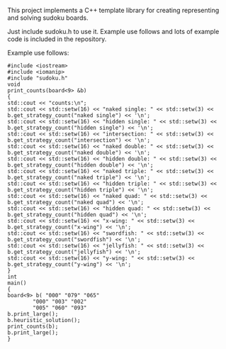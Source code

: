  This project implements a C++ template library for creating representing and solving sudoku boards.

Just include sudoku.h to use it. Example use follows and lots of example code is included in the repository.

Example use follows:

    #include <iostream>
    #include <iomanip>
    #include "sudoku.h"
    void
    print_counts(board<9> &b)
    {
	std::cout << "counts:\n";
	std::cout << std::setw(16) << "naked single: " << std::setw(3) << b.get_strategy_count("naked single") << '\n';
	std::cout << std::setw(16) << "hidden single: " << std::setw(3) << b.get_strategy_count("hidden single") << '\n';
	std::cout << std::setw(16) << "intersection: " << std::setw(3) << b.get_strategy_count("intersection") << '\n';
	std::cout << std::setw(16) << "naked double: " << std::setw(3) << b.get_strategy_count("naked double") << '\n';
	std::cout << std::setw(16) << "hidden double: " << std::setw(3) << b.get_strategy_count("hidden double") << '\n';
	std::cout << std::setw(16) << "naked triple: " << std::setw(3) << b.get_strategy_count("naked triple") << '\n';
	std::cout << std::setw(16) << "hidden triple: " << std::setw(3) << b.get_strategy_count("hidden triple") << '\n';
	std::cout << std::setw(16) << "naked quad: " << std::setw(3) << b.get_strategy_count("naked quad") << '\n';
	std::cout << std::setw(16) << "hidden quad: " << std::setw(3) << b.get_strategy_count("hidden quad") << '\n';
	std::cout << std::setw(16) << "x-wing: " << std::setw(3) << b.get_strategy_count("x-wing") << '\n';
	std::cout << std::setw(16) << "swordfish: " << std::setw(3) << b.get_strategy_count("swordfish") << '\n';
	std::cout << std::setw(16) << "jellyfish: " << std::setw(3) << b.get_strategy_count("jellyfish") << '\n';
	std::cout << std::setw(16) << "y-wing: " << std::setw(3) << b.get_strategy_count("y-wing") << '\n';
    }
    int
    main()
    {
	board<9> b( "000" "079" "065"
		    "000" "003" "002"
		    "005" "060" "093"
	b.print_large();
	b.heuristic_solution();
	print_counts(b); 
	b.print_large();
    }
